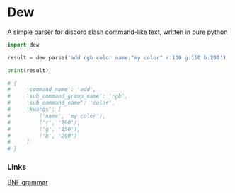 # Dew

A simple parser for discord slash command-like text, written in pure python

```python
import dew

result = dew.parse('add rgb color name:"my color" r:100 g:150 b:200')

print(result)

# {
#     'command_name': 'add',
#     'sub_command_group_name': 'rgb',
#     'sub_command_name': 'color',
#     'kwargs': [
#         ('name', 'my color'),
#         ('r', '100'),
#         ('g', '150'),
#         ('b', '200')
#     ]
# }
```

### Links

[BNF grammar](grammar.bnf)
